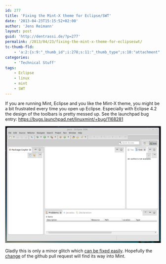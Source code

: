 ```yaml
---
id: 277
title: 'Fixing the Mint-X theme for Eclipse/SWT'
date: '2013-04-23T15:15:52+02:00'
author: 'Jens Reimann'
layout: post
guid: 'http://dentrassi.de/?p=277'
permalink: /2013/04/23/fixing-the-mint-x-theme-for-eclipseswt/
tc-thumb-fld:
    - 'a:2:{s:9:"_thumb_id";i:278;s:11:"_thumb_type";s:10:"attachment";}'
categories:
    - 'Technical Stuff'
tags:
    - Eclipse
    - linux
    - mint
    - SWT
---
```


If you are running Mint, Eclipse and you like the Mint-X theme, you might be a bit frustrated every time you open up Eclipse. Especially with Eclipse 4.2 the design of the toolbars is pretty messed up. See the launchpad bug entry: <https://bugs.launchpad.net/linuxmint/+bug/1168281>

<!-- more -->

![eclipse1](/wp-content/uploads/eclipse1.png)

Gladly this is only a minor glitch which [can be fixed easily](https://bugs.launchpad.net/linuxmint/+bug/1168281/+attachment/3651502/+files/mintx.patch). Hopefully the [change](https://github.com/ctron/mint-x-theme/commit/135f78193c17d51386c191f23ff11925b8714a61) of the github pull request will find its way into Mint.
